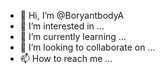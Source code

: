 - 👋 Hi, I’m @BoryantbodyA
- 👀 I’m interested in ...
- 🌱 I’m currently learning ...
- 💞️ I’m looking to collaborate on ...
- 📫 How to reach me ...

<!---
BoryantbodyA/BoryantbodyA is a ✨ special ✨ repository because its `README.md` (this file) appears on your GitHub profile.
You can click the Preview link to take a look at your changes.
--->
